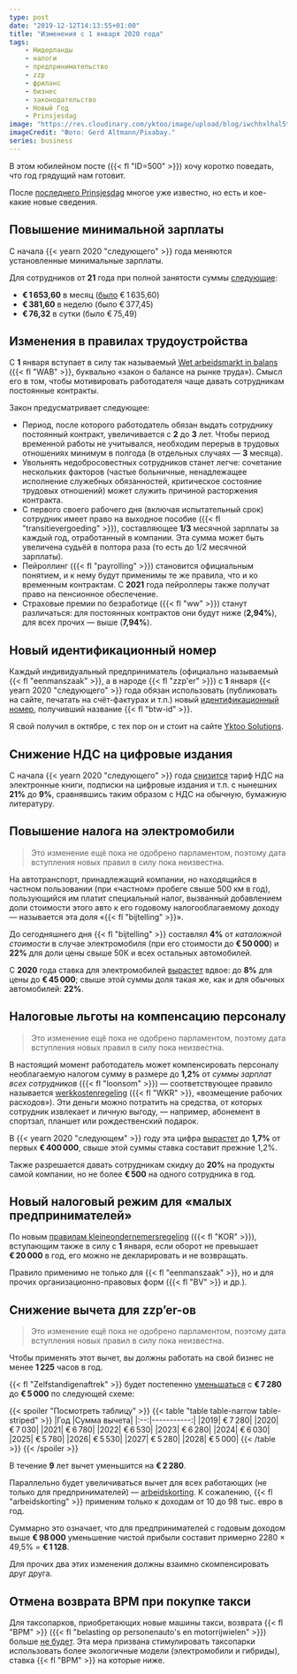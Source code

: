 ```yaml
---
type: post
date: "2019-12-12T14:13:55+01:00"
title: "Изменения с 1 января 2020 года"
tags:
    - Нидерланды
    - налоги
    - предпринимательство
    - zzp
    - фриланс
    - бизнес
    - законодательство
    - Новый Год
    - Prinsjesdag
image: "https://res.cloudinary.com/yktoo/image/upload/blog/iwchhxlhal5tudkyjkiy.jpg"
imageCredit: "Фото: Gerd Altmann/Pixabay."
series: business
---
```


В этом юбилейном посте ({{< fl "ID=500" >}}) хочу коротко поведать, что год грядущий нам готовит.

После [последнего Prinsjesdag](0388) многое уже известно, но есть и кое-какие новые сведения.

<!--more-->

## Повышение минимальной зарплаты

С начала {{< yearn 2020 "следующего" >}} года меняются установленные минимальные зарплаты.

Для сотрудников от **21** года при полной занятости суммы [следующие](https://www.rijksoverheid.nl/onderwerpen/minimumloon/bedragen-minimumloon/bedragen-minimumloon-2020):

* **€ 1 653,60** в месяц ([было](https://www.rijksoverheid.nl/onderwerpen/minimumloon/bedragen-minimumloon/bedragen-minimumloon-2019) € 1 635,60)
* **€ 381,60** в неделю (было € 377,45)
* **€ 76,32** в сутки (было € 75,49)

## Изменения в правилах трудоустройства

С **1** января вступает в силу так называемый [Wet arbeidsmarkt in balans](https://www.rijksoverheid.nl/onderwerpen/arbeidsovereenkomst-en-cao/plannen-kabinet-voor-meer-balans-tussen-vast-werk-en-flexwerk) ({{< fl "WAB" >}}, буквально «закон о балансе на рынке труда»). Смысл его в том, чтобы мотивировать работодателя чаще давать сотрудникам постоянные контракты.

Закон предусматривает следующее:

* Период, после которого работодатель обязан выдать сотруднику постоянный контракт, увеличивается с **2** до **3** лет. Чтобы период временной работы не учитывался, необходим перерыв в трудовых отношениях минимум в полгода (в отдельных случаях — **3** месяца).
* Увольнять недобросовестных сотрудников станет легче: сочетание нескольких факторов (частые больничные, ненадлежащее исполнение служебных обязанностей, критическое состояние трудовых отношений) может служить причиной расторжения контракта.
* С первого своего рабочего дня (включая испытательный срок) сотрудник имеет право на выходное пособие ({{< fl "transitievergoeding" >}}), составляющее **1/3** месячной зарплаты за каждый год, отработанный в компании. Эта сумма может быть увеличена судьёй в полтора раза (то есть до 1/2 месячной зарплаты).
* Пейроллинг ({{< fl "payrolling" >}}) становится официальным понятием, и к нему будут применимы те же правила, что и ко временным контрактам. С **2021** года пейроллеры также получат право на пенсионное обеспечение.
* Страховые премии по безработице ({{< fl "ww" >}}) станут различаться: для постоянных контрактов они будут ниже (**2,94%**), для всех прочих — выше (**7,94%**).

## Новый идентификационный номер

Каждый индивидуальный предприниматель (официально называемый {{< fl "eenmanszaak" >}}, а в народе {{< fl "zzp'er" >}}) с **1** января {{< yearn 2020 "следующего" >}} года обязан использовать (публиковать на сайте, печатать на счёт-фактурах и т.п.) новый [идентификационный номер](0370), получивший название {{< fl "btw-id" >}}.

Я свой получил в октябре, с тех пор он и стоит на сайте [Yktoo Solutions](https://yktoo.solutions/#contact).

## Снижение НДС на цифровые издания

С начала {{< yearn 2020 "следующего" >}} года [снизится](https://ondernemersplein.kvk.nl/invoering-laag-btw-tarief-voor-e-books/) тариф НДС на электронные книги, подписки на цифровые издания и т.п. с нынешних **21%** до **9%**, сравнявшись таким образом с НДС на обычную, бумажную литературу.

## Повышение налога на электромобили

> Это изменение ещё пока не одобрено парламентом, поэтому дата вступления новых правил в силу пока неизвестна.

На автотранспорт, принадлежащий компании, но находящийся в частном пользовании (при «частном» пробеге свыше 500 км в год), пользующийся им платит специальный налог, вызванный добавлением доли стоимости этого авто к его годовому налогооблагаемому доходу — называется эта доля «{{< fl "bijtelling" >}}».

До сегодняшнего дня {{< fl "bijtelling" >}} составлял **4%** от *каталожной стоимости* в случае электромобиля (при его стоимости до **€ 50 000**) и **22%** для доли цены свыше 50К и всех остальных автомобилей.

С **2020** года ставка для электромобилей [вырастет](https://ondernemersplein.kvk.nl/fiscale-bijtelling-elektrische-auto-stijgt/) вдвое: до **8%** для цены до **€ 45 000**; свыше этой суммы доля такая же, как и для обычных автомобилей: **22%**.

## Налоговые льготы на компенсацию персоналу

> Это изменение ещё пока не одобрено парламентом, поэтому дата вступления новых правил в силу пока неизвестна.

В настоящий момент работодатель может компенсировать персоналу необлагаемую налогом сумму в размере до **1,2%** от *суммы зарплат всех сотрудников* ({{< fl "loonsom" >}}) — соответствующее правило называется [werkkostenregeling](https://www.rijksoverheid.nl/onderwerpen/inkomstenbelasting/vraag-en-antwoord/werkkostenregeling-wkr) ({{< fl "WKR" >}}, «возмещение рабочих расходов»). Эти деньги можно потратить на средства, от которых сотрудник извлекает и личную выгоду, — например, абонемент в спортзал, планшет или рождественский подарок.

В {{< yearn 2020 "следующем" >}} году эта цифра [вырастет](https://ondernemersplein.kvk.nl/personeel-extra-belonen-door-ruimere-werkkostenregeling/) до **1,7%** от первых **€ 400 000**, свыше этой суммы ставка составит прежние 1,2%.

Также разрешается давать сотрудникам скидку до **20%** на продукты самой компании, но не более **€ 500** на одного сотрудника в год.

## Новый налоговый режим для «малых предпринимателей»

По новым [правилам kleineondernemersregeling](https://www.belastingdienst.nl/wps/wcm/connect/bldcontentnl/belastingdienst/zakelijk/btw/hoe_werkt_de_btw/nieuwe-kleineondernemersregeling/) ({{< fl "KOR" >}}), вступающим также в силу с **1** января, если оборот не превышает **€ 20 000** в год, его можно не декларировать и не возвращать.

Правило применимо не только для {{< fl "eenmanszaak" >}}, но и для прочих организационно-правовых форм ({{< fl "BV" >}} и др.).

## Снижение вычета для zzp’er-ов

> Это изменение ещё пока не одобрено парламентом, поэтому дата вступления новых правил в силу пока неизвестна.

Чтобы применять этот вычет, вы должны работать на свой бизнес не менее **1 225** часов в год.

{{< fl "Zelfstandigenaftrek" >}} будет постепенно [уменьшаться](https://www.kvk.nl/advies-en-informatie/prinsjesdag/zelfstandigenaftrek-in-9-jaar-fors-omlaag/) с **€ 7 280** до **€ 5 000** по следующей схеме:

{{< spoiler "Посмотреть таблицу" >}}
{{< table "table table-narrow table-striped" >}}
|Год |Сумма вычета|
|:--:|-----------:|
|2019|     € 7 280|
|2020|     € 7 030|
|2021|     € 6 780|
|2022|     € 6 530|
|2023|     € 6 280|
|2024|     € 6 030|
|2025|     € 5 780|
|2026|     € 5 530|
|2027|     € 5 280|
|2028|     € 5 000|
{{< /table >}}
{{< /spoiler >}}

В течение **9** лет вычет уменьшится на **€ 2 280**.

Параллельно будет увеличиваться вычет для всех работающих (не только для предпринимателей) — [arbeidskorting](https://ondernemersplein.kvk.nl/extra-verhoging-arbeidskorting/). К сожалению, {{< fl "arbeidskorting" >}} применим только к доходам от 10 до 98 тыс. евро в год.

Суммарно это означает, что для предпринимателей с годовым доходом выше **€ 98 000** уменьшение чистой прибыли составит примерно 2280 × 49,5% = **€ 1 128**.

Для прочих два этих изменения должны взаимно скомпенсировать друг друга.

## Отмена возврата BPM при покупке такси

Для таксопарков, приобретающих новые машины такси, возврата {{< fl "BPM" >}} ({{< fl "belasting op personenauto's en motorrijwielen" >}}) больше [не будет](https://ondernemersplein.kvk.nl/afschaffing-teruggave-bpm-voor-taxis/). Эта мера призвана стимулировать таксопарки использовать более экологичные модели (электромобили и гибриды), ставка {{< fl "BPM" >}} на которые ниже.

